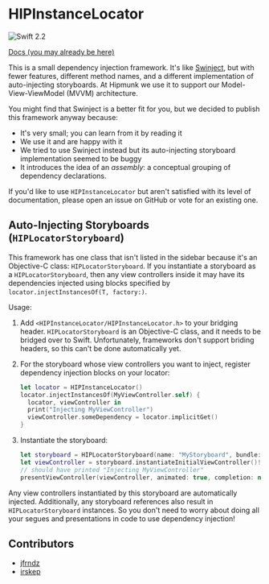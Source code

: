 # HIPInstanceLocator

![Swift 2.2](https://img.shields.io/badge/Swift-2.2-orange.svg?style=flat)

[Docs (you may already be here)](http://hipmunk.github.io/HIPInstanceLocator/)

This is a small dependency injection framework. It's like
[Swinject](https://github.com/Swinject/Swinject), but with fewer features,
different method names, and a different implementation of auto-injecting
storyboards. At Hipmunk we use it to support our Model-View-ViewModel (MVVM)
architecture.

You might find that Swinject is a better fit for you, but we decided to publish
this framework anyway because:

* It's very small; you can learn from it by reading it
* We use it and are happy with it
* We tried to use Swinject instead but its auto-injecting storyboard implementation
  seemed to be buggy
* It introduces the idea of an *assembly*: a conceptual grouping of dependency
  declarations.

If you'd like to use `HIPInstanceLocator` but aren't satisfied with its level
of documentation, please open an issue on GitHub or vote for an existing one.

## Auto-Injecting Storyboards (`HIPLocatorStoryboard`)

This framework has one class that isn't listed in the sidebar because it's
an Objective-C class: `HIPLocatorStoryboard`. If you instantiate a storyboard
as a `HIPLocatorStoryboard`, then any view controllers inside it may have its
dependencies injected using blocks specified by
`locator.injectInstancesOf(T, factory:)`.

Usage:

1. Add `<HIPInstanceLocator/HIPInstanceLocator.h>` to your bridging header.
   `HIPLocatorStoryboard` is an Objective-C class, and it needs to be bridged
   over to Swift. Unfortunately, frameworks don't support briding headers, so
   this can't be done automatically yet.

2. For the storyboard whose view controllers you want to inject, register
   dependency injection blocks on your locator:

    ```swift
    let locator = HIPInstanceLocator()
    locator.injectInstancesOf(MyViewController.self) {
      locator, viewController in
      print("Injecting MyViewController")
      viewController.someDependency = locator.implicitGet()
    }
    ```

3. Instantiate the storyboard:

    ```swift
    let storyboard = HIPLocatorStoryboard(name: "MyStoryboard", bundle: nil, locator: locator)
    let viewController = storyboard.instantiateInitialViewController()!
    // should have printed "Injecting MyViewController"
    presentViewController(viewController, animated: true, completion: nil)
    ```

Any view controllers instantiated by this storyboard are automatically injected.
Additionally, any storyboard references also result in `HIPLocatorStoryboard`
instances. So you don't need to worry about doing all your segues and presentations
in code to use dependency injection!

## Contributors

* [jfrndz](http://github.com/jfrndz)
* [irskep](http://github.com/irskep)
